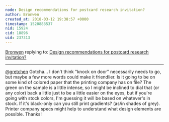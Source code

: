 ```yaml
---
node: Design recommendations for postcard research invitation?
author: Bronwen
created_at: 2018-03-12 19:38:57 +0000
timestamp: 1520883537
nid: 15924
cid: 18896
uid: 237313
---
```




[Bronwen](../profile/Bronwen) replying to: [Design recommendations for postcard research invitation?](../notes/gretchengehrke/03-12-2018/design-recommendations-for-postcard-research-invitation)

----
[@gretchen](/profile/gretchen) Gotcha... I don't think "knock on door" necessarily needs to go, but maybe a few more words could make it friendlier. Is it going to be on some kind of colored paper that the printing company has on file? The green on the sample is a little intense, so I might be inclined to dial that (or any color) back a little just to be a little easier on the eyes, but if you're going with stock colors, I'm guessing it will be based on whatever's in stock. If it's black-only can you still print gradients? (as/in shades of grey). Printer company specs might help to understand what design elements are possible. Thanks!

